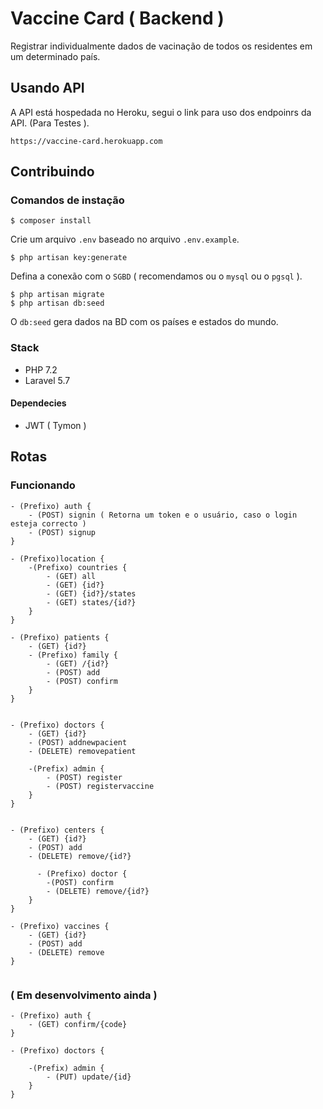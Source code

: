 # Vaccine Card ( Backend )
Registrar individualmente dados de vacinação de todos os residentes em um determinado país.

## Usando API
A API está hospedada no Heroku, segui o link para uso dos endpoinrs da API. (Para Testes ).

	https://vaccine-card.herokuapp.com
	
## Contribuindo
### Comandos de instação

	$ composer install

Crie um arquivo `.env` baseado no arquivo `.env.example`.
	
	$ php artisan key:generate

Defina a conexão com o `SGBD` ( recomendamos ou o `mysql` ou o `pgsql` ).

	$ php artisan migrate
	$ php artisan db:seed
	
O `db:seed` gera dados na BD com os países e estados do mundo.
	
### Stack
 - PHP 7.2
 - Laravel 5.7
 
#### Dependecies
- JWT ( Tymon )

## Rotas

### Funcionando
```
- (Prefixo) auth {
	- (POST) signin ( Retorna um token e o usuário, caso o login esteja correcto )
	- (POST) signup
}

- (Prefixo)location {
    -(Prefixo) countries {
        - (GET) all
        - (GET) {id?}
        - (GET) {id?}/states
        - (GET) states/{id?}
    }
}

- (Prefixo) patients {
	- (GET) {id?}
	- (Prefixo) family {
		- (GET) /{id?}
		- (POST) add
		- (POST) confirm
	}
}


- (Prefixo) doctors {
    - (GET) {id?}
    - (POST) addnewpacient
    - (DELETE) removepatient

    -(Prefix) admin {
		- (POST) register
        - (POST) registervaccine
    }
}


- (Prefixo) centers {
    - (GET) {id?}
    - (POST) add
    - (DELETE) remove/{id?}

      - (Prefixo) doctor {
        -(POST) confirm
		- (DELETE) remove/{id?}
    }
}

- (Prefixo) vaccines {
    - (GET) {id?}
    - (POST) add
    - (DELETE) remove
}


```

### ( Em desenvolvimento ainda )

```
- (Prefixo) auth {
	- (GET) confirm/{code}
}

- (Prefixo) doctors {

    -(Prefix) admin {
        - (PUT) update/{id}
    }
}

```
